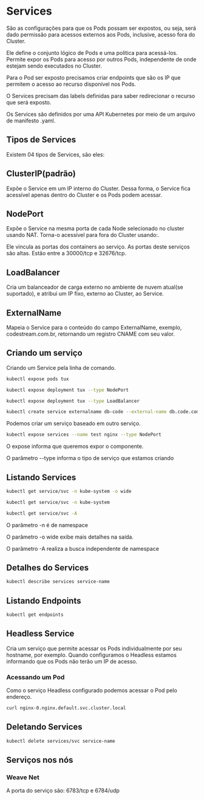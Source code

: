 # Services

São as configurações para que os Pods possam ser expostos, ou seja, será dado permissão para acessos externos aos Pods, inclusive, acesso fora do Cluster.

Ele define o conjunto lógico de Pods e uma política para acessá-los. Permite expor os Pods para acesso por outros Pods, independente de onde estejam sendo executados no Cluster.

Para o Pod ser exposto precisamos criar endpoints que são os IP que permitem o acesso ao recurso disponível nos Pods.

O Services precisam das labels definidas para saber redirecionar o recurso que será exposto.

Os Services são definidos por uma API Kubernetes por meio de um arquivo de manifesto .yaml.

## Tipos de Services

Existem 04 tipos de Services, são eles:

## ClusterIP(padrão)

Expõe o Service em um IP interno do Cluster. Dessa forma, o Service fica acessível apenas dentro do Cluster e os Pods podem acessar.

## NodePort

Expõe o Service na mesma porta de cada Node selecionado no cluster usando NAT. Torna-o acessível para fora do Cluster usando:.

Ele vincula as portas dos containers ao serviço. As portas deste serviços são altas. Estão entre a 30000/tcp e 32676/tcp.

## LoadBalancer

Cria um balanceador de carga externo no ambiente de nuvem atual(se suportado), e atribui um IP fixo, externo ao Cluster, ao Service.

## ExternalName

Mapeia o Service para o conteúdo do campo ExternalName, exemplo, codestream.com.br, retornando um registro CNAME com seu valor.

## Criando um serviço

Criando um Service pela linha de comando.

```bash
kubectl expose pods tux

kubectl expose deployment tux --type NodePort

kubectl expose deployment tux --type LoadBalancer

kubectl create service externalname db-code --external-name db.code.com.br
```

Podemos criar um serviço baseado em outro serviço.

```bash
kubectl expose services --name test nginx --type NodePort
```

O expose informa que queremos expor o componente.

O parâmetro --type informa o tipo de serviço que estamos criando

## Listando Services

```bash
kubectl get service/svc -n kube-system -o wide

kubectl get service/svc -n kube-system

kubectl get service/svc -A
```

O parâmetro -n é de namespace

O parâmetro -o wide exibe mais detalhes na saída.

O parâmetro -A realiza a busca independente de namespace

## Detalhes do Services

```bash
kubectl describe services service-name
```

## Listando Endpoints

```bash
kubectl get endpoints
```

## Headless Service

Cria um serviço que permite acessar os Pods individualmente por seu hostname, por exemplo. Quando configuramos o Headless estamos informando que os Pods não terão um IP de acesso.

### Acessando um Pod

Como o serviço Headless configurado podemos acessar o Pod pelo endereço.

```bash
curl nginx-0.nginx.default.svc.cluster.local
```

## Deletando Services

```bash
kubectl delete services/svc service-name
```

## Serviços nos nós

### Weave Net

A porta do serviço são: 6783/tcp e 6784/udp
